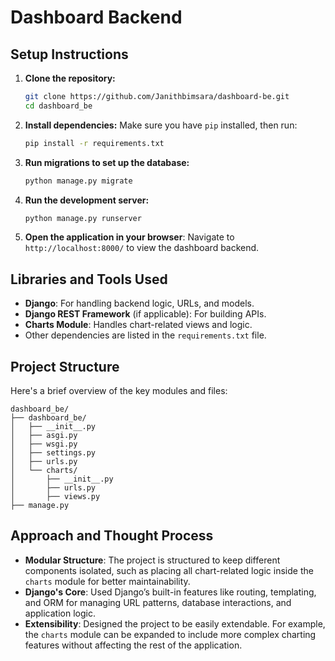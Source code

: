 # Dashboard Backend

## Setup Instructions

1. **Clone the repository:**
   ```bash
   git clone https://github.com/Janithbimsara/dashboard-be.git
   cd dashboard_be
   ```

2. **Install dependencies:**
   Make sure you have `pip` installed, then run:
   ```bash
   pip install -r requirements.txt
   ```

3. **Run migrations to set up the database:**
   ```bash
   python manage.py migrate
   ```

4. **Run the development server:**
   ```bash
   python manage.py runserver
   ```

7. **Open the application in your browser**:
   Navigate to `http://localhost:8000/` to view the dashboard backend.

## Libraries and Tools Used

- **Django**: For handling backend logic, URLs, and models.
- **Django REST Framework** (if applicable): For building APIs.
- **Charts Module**: Handles chart-related views and logic.
- Other dependencies are listed in the `requirements.txt` file.

## Project Structure

Here's a brief overview of the key modules and files:

```
dashboard_be/
├── dashboard_be/                   
│   ├── __init__.py                
│   ├── asgi.py                    
│   ├── wsgi.py                    
│   ├── settings.py                
│   ├── urls.py                     
│   └── charts/   
│       ├── __init__.py            
│       ├── urls.py 
│       ├── views.py                
├── manage.py                      
```

## Approach and Thought Process

- **Modular Structure**: The project is structured to keep different components isolated, such as placing all chart-related logic inside the `charts` module for better maintainability.
- **Django's Core**: Used Django’s built-in features like routing, templating, and ORM for managing URL patterns, database interactions, and application logic.
- **Extensibility**: Designed the project to be easily extendable. For example, the `charts` module can be expanded to include more complex charting features without affecting the rest of the application.

